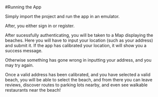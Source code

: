 #Running the App

Simply import the project and run the app in an emulator.

After, you either sign in or register.

After sucessfully authenticating, you will be taken to a Map displaying the beaches. Here you will have to input your location (such as your address) and submit it. If the app has calibrated your location, it will show you a success message.


Otherwise something has gone wrong in inputting your address, and you may try again.

Once a valid address has been calibrated, and you have selected a valid beach, you will be able to select the beach, and from there you can leave reviews, discover routes to parking lots nearby, and even see walkable restaurants near the beach!